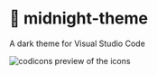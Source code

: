 # 🌚 midnight-theme
A dark theme for Visual Studio Code

![codicons preview of the icons](https://raw.githubusercontent.com/misolori/midnight-theme/master/preview.png)